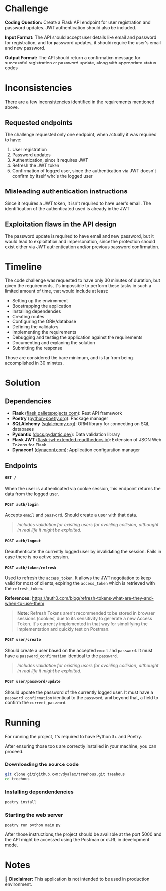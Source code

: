 # Challenge

**Coding Question:** Create a Flask API endpoint for user registration and password updates. JWT authentication should also be included.

**Input Format:** The API should accept user details like email and password for registration, and for password updates, it should require the user's email and new password.

**Output Format:** The API should return a confirmation message for successful registration or password update, along with appropriate status codes

# Inconsistencies

There are a few inconsistencies identified in the requirements mentioned above.

## Requested endpoints

The challenge requested only one endpoint, when actually it was required to have:

1. User registration
1. Password updates
1. Authentication, since it requires JWT
1. Refresh the JWT token
1. Confirmation of logged user, since the authentication via JWT doesn't confirm by itself who's the logged user

## Misleading authentication instructions

Since it requires a JWT token, it isn't required to have user's email. The identification of the authenticated used is already in the JWT

## Exploitation flaws in the API design

The password update is required to have email and new password, but it would lead to exploitation and impersonation, since the protection should exist either via JWT authentication and/or previous password confirmation.

# Timeline

The code challenge was requested to have only 30 minutes of duration, but given the requirements, it's impossible to perform these tasks in such a limited amount of time, that would include at least:

- Setting up the environment
- Boostrapping the application
- Installing dependencies
- Creating routes
- Configuring the ORM/database
- Defining the validators
- Implementing the requirements
- Debugging and testing the application against the requirements
- Documenting and explaning the solution
- Submitting the response

Those are considered the bare minimum, and is far from being accomplished in 30 minutes.

# Solution

## Dependencies

- **Flask** ([flask.palletsprojects.com](flask.palletsprojects.com)): Rest API framework
- **Poetry** ([python-poetry.org](python-poetry.org)): Package manager
- **SQLAlchemy** ([sqlalchemy.org](sqlalchemy.org)): ORM library for connecting on SQL databases
- **Pydantic** ([docs.pydantic.dev](docs.pydantic.dev)): Data validation library
- **Flask JWT** ([flask-jwt-extended.readthedocs.io](flask-jwt-extended.readthedocs.io)): Extension of JSON Web Tokens for Flask
- **Dynaconf** ([dynaconf.com](dynaconf.com)): Application configuration manager

## Endpoints

#### `GET /`

When the user is authenticated via cookie session, this endpoint returns the data from the logged user.

#### `POST auth/login`

Accepts `email` and `password`. Should create a user with that data.

> _Includes validation for existing users for avoiding collision, althought in real life it might be exploited._

#### `POST auth/logout`

Deauthenticate the currently logged user by invalidating the session. Fails in case there is no active session.

#### `POST auth/token/refresh`

Used to refresh the `access_token`. It allows the JWT negotiation to keep valid for most of clients, expiring the `access_token` which is retrieved with the `refresh_token`.

**References:** https://auth0.com/blog/refresh-tokens-what-are-they-and-when-to-use-them

> **Note:** Refresh Tokens aren't recommended to be stored in browser sessions (cookies) due to its sensitivity to generate a new Access Token. It's currently implemented in that way for simplifying the implementation and quickly test on Postman.

#### `POST user/create`

Should create a user based on the accepted `email` and `password`. It must have a `password_confirmation` identical to the `password`.

> _Includes validation for existing users for avoiding collision, althought in real life it might be exploited._

#### `POST user/password/update`

Should update the password of the currently logged user. It must have a `password_confirmation` identical to the `password`, and beyond that, a field to confirm the `current_password`.

# Running

For running the project, it's required to have Python 3+ and Poetry.

After ensuring those tools are correctly installed in your machine, you can proceed.

### Downloading the source code

```bash
git clone git@github.com:vdyalex/treehous.git treehous
cd treehous
```

### Installing dependendencies

```bash
poetry install
```

### Starting the web server

```bash
poetry run python main.py
```

After those instructions, the project should be available at the port 5000 and the API might be accessed using the Postman or cURL in development mode.

# Notes

🚫 **Disclaimer:** This application is not intended to be used in production environment.

